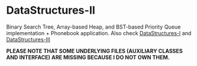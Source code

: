 # DataStructures-II
Binary Search Tree, Array-based Heap, and BST-based Priority Queue implementation + Phonebook application.
Also check [DataStructures-I](https://github.com/waleedbaroudi/DataStructures-I) and [DataStructures-III](https://github.com/waleedbaroudi/DataStructures-III)

**PLEASE NOTE THAT SOME UNDERLYING FILES (AUXILIARY CLASSES AND INTERFACE) ARE MISSING BECAUSE I DO NOT OWN THEM.**
